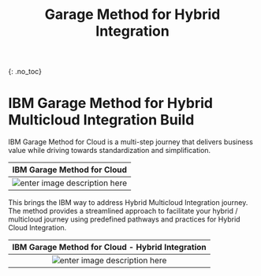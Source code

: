 ﻿---
layout: default
title: Garage Method for Hybrid Integration
parent: IBM Approach
grand_parent: Hybrid Integration
permalink: /ibm-gm4c-integration
has_toc: false
has_children: false
nav_order: 2
---
{: .no_toc}
# IBM Garage Method for Hybrid Multicloud Integration Build 

IBM Garage Method for Cloud is a multi-step journey that delivers business value while driving towards standardization and simplification. 

| IBM Garage Method for Cloud |
| :-: | 
| ![enter image description here](../images/ibm-gm4c.png) |

This brings the IBM way to address Hybrid Multicloud Integration journey. The method provides a streamlined approach to facilitate your hybrid / multicloud journey using predefined pathways and practices for Hybrid Cloud Integration.   
 
| IBM Garage Method for Cloud - Hybrid Integration |
| :-: | 
|  ![enter image description here](../images/ibm-gm4c-hybrid-integration.png) |
